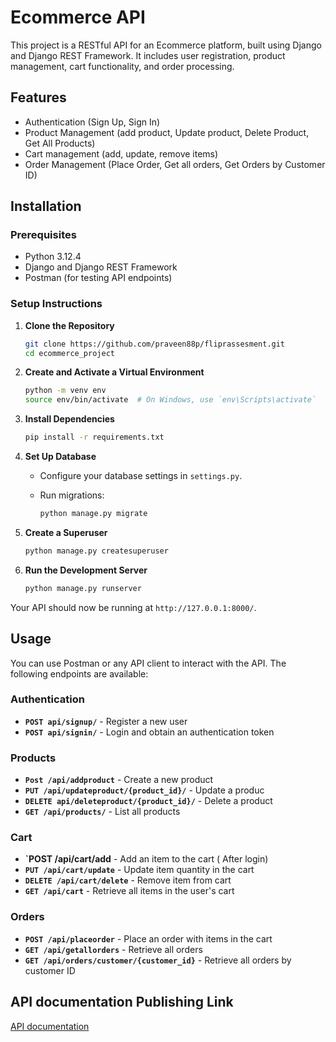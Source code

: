 # Ecommerce API

This project is a RESTful API for an Ecommerce platform, built using Django and Django REST Framework. It includes user registration, product management, cart functionality, and order processing.


## Features

- Authentication (Sign Up, Sign In)
- Product Management (add product, Update product, Delete Product, Get All Products)
- Cart management (add, update, remove items)
- Order Management (Place Order, Get all orders, Get Orders by Customer ID)

## Installation

### Prerequisites

- Python 3.12.4
- Django and Django REST Framework
- Postman (for testing API endpoints)

### Setup Instructions

1. **Clone the Repository**

    ```bash
    git clone https://github.com/praveen88p/fliprassesment.git
    cd ecommerce_project
    ```

2. **Create and Activate a Virtual Environment**

    ```bash
    python -m venv env
    source env/bin/activate  # On Windows, use `env\Scripts\activate`
    ```

3. **Install Dependencies**

    ```bash
    pip install -r requirements.txt
    ```

4. **Set Up Database**

   - Configure your database settings in `settings.py`.
   - Run migrations:

     ```bash
     python manage.py migrate
     ```

5. **Create a Superuser**

    ```bash
    python manage.py createsuperuser
    ```

6. **Run the Development Server**

    ```bash
    python manage.py runserver
    ```

Your API should now be running at `http://127.0.0.1:8000/`.

## Usage

You can use Postman or any API client to interact with the API. The following endpoints are available:

### Authentication

- **`POST api/signup/`** - Register a new user
- **`POST api/signin/`** - Login and obtain an authentication token

### Products

- **`Post /api/addproduct`** - Create a new product
- **`PUT /api/updateproduct/{product_id}/`** - Update a produc
- **`DELETE api/deleteproduct/{product_id}/`** - Delete a product
- **`GET /api/products/`** - List all products

### Cart

- **`POST /api/cart/add** - Add an item to the cart ( After login)
- **`PUT /api/cart/update`** - Update item quantity in the cart
- **`DELETE /api/cart/delete`** - Remove item from cart
- **`GET /api/cart`** - Retrieve all items in the user's cart

### Orders

- **`POST /api/placeorder`** - Place an order with items in the cart
- **`GET /api/getallorders`** - Retrieve all orders 
- **`GET /api/orders/customer/{customer_id}`** - Retrieve all orders by customer ID

## API documentation Publishing Link
[API documentation](https://documenter.getpostman.com/view/39581971/2sAY52bzA4)
